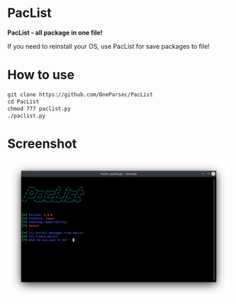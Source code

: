 # PacList


__PacList - all package in one file!__

If you need to reinstall your OS, use PacList for save packages to file!

# How to use
```
git clone https://github.com/OneParsec/PacList
cd PacList
chmod 777 paclist.py
./paclist.py
```

# Screenshot

![](images/image1.png)

